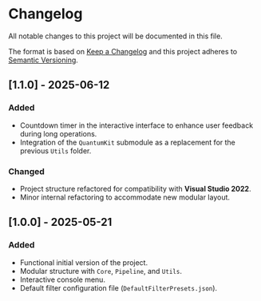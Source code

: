 # Changelog

All notable changes to this project will be documented in this file.

The format is based on [Keep a Changelog](https://keepachangelog.com/en/1.0.0/)
and this project adheres to [Semantic Versioning](https://semver.org/spec/v2.0.0.html).

## [1.1.0] - 2025-06-12
### Added
- Countdown timer in the interactive interface to enhance user feedback during long operations.
- Integration of the `QuantumKit` submodule as a replacement for the previous `Utils` folder.

### Changed
- Project structure refactored for compatibility with **Visual Studio 2022**.
- Minor internal refactoring to accommodate new modular layout.

## [1.0.0] - 2025-05-21
### Added
- Functional initial version of the project.
- Modular structure with `Core`, `Pipeline`, and `Utils`.
- Interactive console menu.
- Default filter configuration file (`DefaultFilterPresets.json`).
